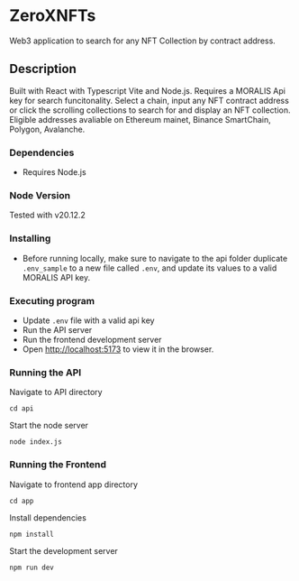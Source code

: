 # ZeroXNFTs

Web3 application to search for any NFT Collection by contract address. 

## Description

Built with React with Typescript Vite and Node.js. Requires a MORALIS Api key for search funcitonality. 
Select a chain, input any NFT contract address or click the scrolling collections to search for and display an NFT collection. Eligible addresses avaliable on Ethereum mainet, Binance SmartChain, Polygon, Avalanche. 

### Dependencies
* Requires Node.js

### Node Version
Tested with v20.12.2

### Installing
* Before running locally, make sure to navigate to the api folder duplicate `.env_sample` to a new file called `.env`, and update its values to a valid MORALIS API key.
  
### Executing program
* Update `.env` file with a valid api key
* Run the API server
* Run the frontend development server
* Open [http://localhost:5173](http://localhost:5173) to view it in the browser.

### Running the API
  
Navigate to API directory  
```
cd api
```
Start the node server
```
node index.js
```
### Running the Frontend 

Navigate to frontend app directory  
```
cd app
```
Install dependencies 
```
npm install
```
Start the development server
```
npm run dev
```



